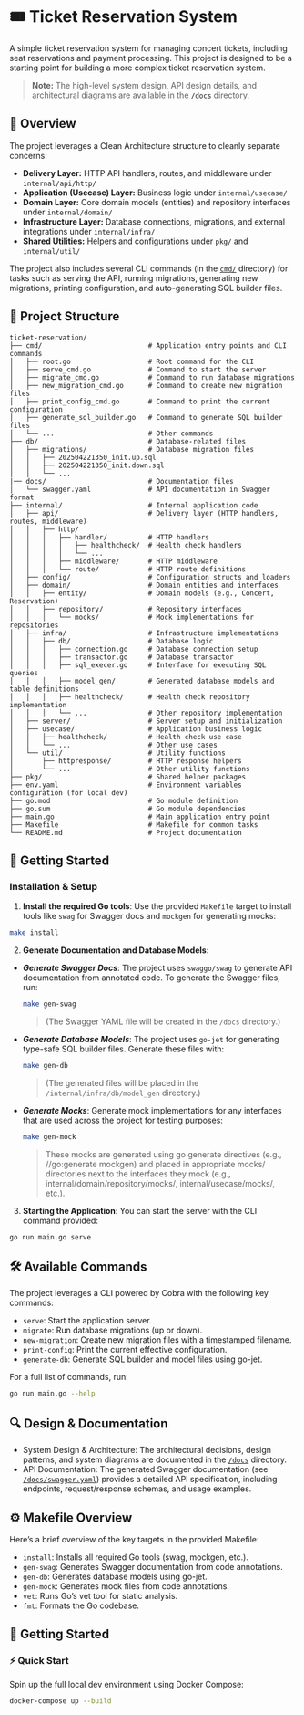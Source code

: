 # 🎟️ Ticket Reservation System
A simple ticket reservation system for managing concert tickets, including seat reservations and payment processing.
This project is designed to be a starting point for building a more complex ticket reservation system.
> **Note:** The high-level system design, API design details, and architectural diagrams are available in the [`/docs`](./docs) directory.

## 📝 Overview

The project leverages a Clean Architecture structure to cleanly separate concerns:

- **Delivery Layer:** HTTP API handlers, routes, and middleware under `internal/api/http/`
- **Application (Usecase) Layer:** Business logic under `internal/usecase/`
- **Domain Layer:** Core domain models (entities) and repository interfaces under `internal/domain/`
- **Infrastructure Layer:** Database connections, migrations, and external integrations under `internal/infra/`
- **Shared Utilities:** Helpers and configurations under `pkg/` and `internal/util/`

The project also includes several CLI commands (in the [`cmd/`](./cmd) directory) for tasks such as serving the API, running migrations, generating new migrations, printing configuration, and auto-generating SQL builder files.


## 📂 Project Structure
```
ticket-reservation/
├── cmd/                          # Application entry points and CLI commands
│   ├── root.go                   # Root command for the CLI
│   ├── serve_cmd.go              # Command to start the server
│   ├── migrate_cmd.go            # Command to run database migrations
│   ├── new_migration_cmd.go      # Command to create new migration files
│   ├── print_config_cmd.go       # Command to print the current configuration
│   ├── generate_sql_builder.go   # Command to generate SQL builder files
│   └── ...                       # Other commands
├── db/                           # Database-related files
│   ├── migrations/               # Database migration files
│   │   ├── 202504221350_init.up.sql
│   │   ├── 202504221350_init.down.sql
│   │   └── ...
|── docs/                         # Documentation files
│   └── swagger.yaml              # API documentation in Swagger format
├── internal/                     # Internal application code
│   ├── api/                      # Delivery layer (HTTP handlers, routes, middleware)
│   │   ├── http/
│   │   │   ├── handler/          # HTTP handlers
│   │   │   │   ├── healthcheck/  # Health check handlers
│   │   │   │   └── ...
│   │   │   ├── middleware/       # HTTP middleware
│   │   │   └── route/            # HTTP route definitions
│   ├── config/                   # Configuration structs and loaders
│   ├── domain/                   # Domain entities and interfaces
│   │   ├── entity/               # Domain models (e.g., Concert, Reservation)
│   │   ├── repository/           # Repository interfaces
│   │   │   └── mocks/            # Mock implementations for repositories
│   ├── infra/                    # Infrastructure implementations
│   │   ├── db/                   # Database logic
│   │   │   ├── connection.go     # Database connection setup
│   │   │   ├── transactor.go     # Database transactor
│   │   │   ├── sql_execer.go     # Interface for executing SQL queries
│   │   │   ├── model_gen/        # Generated database models and table definitions
│   │   │   ├── healthcheck/      # Health check repository implementation
│   │   │   └── ...               # Other repository implementation
│   ├── server/                   # Server setup and initialization
│   ├── usecase/                  # Application business logic
│   │   ├── healthcheck/          # Health check use case
│   │   └── ...                   # Other use cases
│   └── util/                     # Utility functions
│       ├── httpresponse/         # HTTP response helpers
│       └── ...                   # Other utility functions
├── pkg/                          # Shared helper packages
├── env.yaml                      # Environment variables configuration (for local dev)
├── go.mod                        # Go module definition
├── go.sum                        # Go module dependencies
├── main.go                       # Main application entry point
├── Makefile                      # Makefile for common tasks
└── README.md                     # Project documentation
```

## 🚀 Getting Started

### Installation & Setup
1.	**Install the required Go tools**:
Use the provided `Makefile` target to install tools like `swag` for Swagger docs and `mockgen` for generating mocks:
```bash
make install
```
2. **Generate Documentation and Database Models**:
- _**Generate Swagger Docs**_: The project uses `swaggo/swag` to generate API documentation from annotated code. To generate the Swagger files, run:
	```bash
	make gen-swag
	```
	> (The Swagger YAML file will be created in the `/docs` directory.)
- _**Generate Database Models**_: The project uses `go-jet` for generating type-safe SQL builder files. Generate these files with:
	```bash
	make gen-db
	```
	> (The generated files will be placed in the `/internal/infra/db/model_gen` directory.)
- _**Generate Mocks**_: Generate mock implementations for any interfaces that are used across the project for testing purposes:
	```bash
	make gen-mock
	```
	> These mocks are generated using go generate directives (e.g., //go:generate mockgen) and placed in appropriate mocks/ directories next to the interfaces they mock (e.g., internal/domain/repository/mocks/, internal/usecase/mocks/, etc.).
3. **Starting the Application**:
You can start the server with the CLI command provided:
```bash
go run main.go serve
```

## 🛠️ Available Commands

The project leverages a CLI powered by Cobra with the following key commands:
- `serve`: Start the application server.
- `migrate`: Run database migrations (up or down).
- `new-migration`: Create new migration files with a timestamped filename.
- `print-config`: Print the current effective configuration.
- `generate-db`: Generate SQL builder and model files using go-jet.

For a full list of commands, run:
```bash
go run main.go --help
```

## 🔍 Design & Documentation
- System Design & Architecture:
The architectural decisions, design patterns, and system diagrams are documented in the [`/docs`](./docs) directory.
- API Documentation:
The generated Swagger documentation (see [`/docs/swagger.yaml`](./docs/swagger.yaml)) provides a detailed API specification, including endpoints, request/response schemas, and usage examples.

## ⚙️ Makefile Overview

Here’s a brief overview of the key targets in the provided Makefile:
- `install`: Installs all required Go tools (swag, mockgen, etc.).
- `gen-swag`: Generates Swagger documentation from code annotations.
- `gen-db`: Generates database models using go-jet.
- `gen-mock`: Generates mock files from code annotations.
- `vet`: Runs Go’s vet tool for static analysis.
- `fmt`: Formats the Go codebase.

## 🚀 Getting Started
### ⚡ Quick Start
Spin up the full local dev environment using Docker Compose:
```bash
docker-compose up --build
```